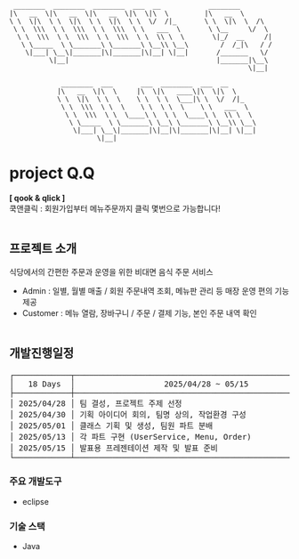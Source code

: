 ```
 ________  ________  ________  ___  __            ________        
|\   __  \|\   __  \|\   __  \|\  \|\  \         |\   __  \       
\ \  \|\  \ \  \|\  \ \  \|\  \ \  \/  /|_       \ \  \|\  \  /\  
 \ \  \\\  \ \  \\\  \ \  \\\  \ \   ___  \       \ \__     \/  \ 
  \ \  \\\  \ \  \\\  \ \  \\\  \ \  \\ \  \       \|_/  __     /|
   \ \_____  \ \_______\ \_______\ \__\\ \__\        /  /_|\   / /
    \|___| \__\|_______|\|_______|\|__| \|__|       /_______   \/ 
          \|__|                                     |_______|\__\ 
                                                            \|__| 
                                                                  
             ________  ___       ___  ________  ___  __           
            |\   __  \|\  \     |\  \|\   ____\|\  \|\  \         
            \ \  \|\  \ \  \    \ \  \ \  \___|\ \  \/  /|_       
             \ \  \\\  \ \  \    \ \  \ \  \    \ \   ___  \      
              \ \  \\\  \ \  \____\ \  \ \  \____\ \  \\ \  \     
               \ \_____  \ \_______\ \__\ \_______\ \__\\ \__\    
                \|___| \__\|_______|\|__|\|_______|\|__| \|__|    
                      \|__|                                                                                                      
```
# project Q.Q
**[ qook & qlick ]** <br> 쿡앤클릭 : 회원가입부터 메뉴주문까지 클릭 몇번으로 가능합니다!<br><br>

## 프로젝트 소개
식당에서의 간편한 주문과 운영을 위한 비대면 음식 주문 서비스
- Admin : 일별, 월별 매출 / 회원 주문내역 조회, 메뉴판 관리 등 매장 운영 편의 기능 제공
- Customer : 메뉴 열람, 장바구니 / 주문 / 결제 기능, 본인 주문 내역 확인<br><br>

## 개발진행일정 
<pre>
┌────────────┬────────────────────────────────────────────────────────────┐
│   18 Days  │                   2025/04/28 ~ 05/15                       │
├────────────┼────────────────────────────────────────────────────────────┤
│ 2025/04/28 │ 팀 결성, 프로젝트 주제 선정                                  │
│ 2025/04/30 │ 기획 아이디어 회의, 팀명 상의, 작업환경 구성                  │
│ 2025/05/01 │ 클래스 기획 및 생성, 팀원 파트 분배                          │
│ 2025/05/13 │ 각 파트 구현 (UserService, Menu, Order)                     │
│ 2025/05/15 │ 발표용 프레젠테이션 제작 및 발표 준비                        │
└────────────┴────────────────────────────────────────────────────────────┘
</pre>

### 
### 주요 개발도구
- eclipse

### 기술 스택
- Java

